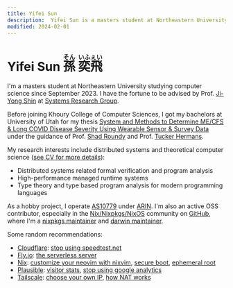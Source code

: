 ```yaml
---
title: Yifei Sun
description:  Yifei Sun is a masters student at Northeastern University studying computer science.
modified: 2024-02-01
---
```


<h1 id="ysun">
  <span>Yifei Sun</span>
  <span>
    <ruby>
      孫<rp>(</rp><rt>そん</rt><rp>)</rp>
    </ruby>
    <ruby>
      奕飛<rp>(</rp><rt>いふぇい</rt><rp>)</rp>
    </ruby>
  </span>
</h1>

I'm a masters student at Northeastern University studying computer science since September 2023.
I have the fortune to be advised by Prof. [Ji-Yong Shin](https://www.jiyongshin.info) at [Systems Research Group](https://srg.khoury.northeastern.edu).

Before joining Khoury College of Computer Sciences, I got my bachelors at University of Utah for my thesis
[System and Methods to Determine ME/CFS & Long COVID Disease Severity Using Wearable Sensor & Survey Data](/pdfs/bachelors-thesis.pdf)
under the guidance of Prof. [Shad Roundy](https://iss.mech.utah.edu/shad-roundy) and Prof.
[Tucker Hermans](https://robot-learning.cs.utah.edu/thermans).

My research interests include distributed systems and theoretical computer science ([see CV for more details](/cv.pdf)):

- Distributed systems related formal verification and program analysis
- High-performance managed runtime systems
- Type theory and type based program analysis for modern programming languages

As a hobby project, I operate [AS10779](https://as10779.net) under [ARIN](https://www.arin.net).
I'm also an active OSS contributor, especially in the [Nix/Nixpkgs/NixOS](https://nixos.org) community on [GitHub](https://github.com/stepbrobd), where I'm a
[nixpkgs maintainer](https://github.com/orgs/nixos/teams/nixpkgs-maintainers) and
[darwin maintainer](https://github.com/orgs/nixos/teams/darwin-maintainers).

Some random recommendations:

- [Cloudflare](https://blog.cloudflare.com): [stop using speedtest.net](https://speed.cloudflare.com)
- [Fly.io](https://fly.io): [the serverless server](https://fly.io/blog/the-serverless-server)
- [Nix](https://nixos.org): [customize your neovim with nixvim](https://github.com/nix-community/nixvim), [secure boot](https://github.com/nix-community/lanzaboote), [ephemeral root](https://github.com/nix-community/impermanence)
- [Plausible](https://github.com/plausible/analytics): [visitor stats](/stats), [stop using google analytics](https://plausible.io/vs-google-analytics)
- [Tailscale](https://tailscale.com): [choose your own IP](https://tailscale.com/blog/choose-your-ip), [how NAT works](https://tailscale.com/blog/how-nat-traversal-works)
